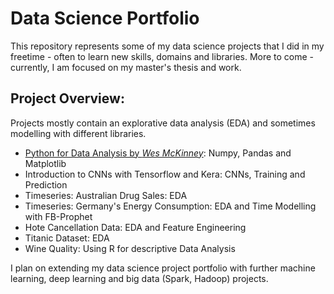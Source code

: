 # Data Science Portfolio

This repository represents some of my data science projects that I did in my freetime - often to learn new skills, domains and libraries.
More to come - currently, I am focused on my master's thesis and work.

## Project Overview:
Projects mostly contain an explorative data analysis (EDA) and sometimes modelling with different libraries.
* [Python for Data Analysis by *Wes McKinney*](https://www.oreilly.com/library/view/python-for-data/9781449323592/): Numpy, Pandas and Matplotlib
* Introduction to CNNs with Tensorflow and Kera: CNNs, Training and Prediction
* Timeseries: Australian Drug Sales: EDA
* Timeseries: Germany's Energy Consumption: EDA and Time Modelling with FB-Prophet
* Hote Cancellation Data: EDA and Feature Engineering
* Titanic Dataset: EDA
* Wine Quality: Using R for descriptive Data Analysis

I plan on extending my data science project portfolio with further machine learning, deep learning and big data (Spark, Hadoop) projects.
